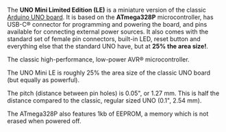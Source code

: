 <FeatureDescription>

The **UNO Mini Limited Edition (LE)** is a miniature version of the classic <a href="/hardware/uno-rev3">Arduino UNO board</a>. It is based on the **ATmega328P** microcontroller, has USB-C® connector for programming and powering the board, and pins available for connecting external power sources. It also comes with the standard set of female pin connectors, built-in LED, reset button and everything else that the standard UNO have, but at **25% the area size!**. 

</FeatureDescription>

<FeatureList>

<Feature title="ATmega328P" image="core">

The classic high-performance, low-power AVR® microcontroller. 

<FeatureLink title="Datasheet" url="/resources/datasheets/ATmega328P-datasheet.pdf" download blank/>

</Feature>

<Feature title="Tiny Form Factor" image="uno-form-factor">

The UNO Mini LE is roughly 25% the area size of the classic UNO board (but equally as powerful).

</Feature>

<Feature title="Pin Header Pitch" image="hw-pin">

The pitch (distance between pin holes) is 0.05", or 1.27 mm. This is half the distance compared to the classic, regular sized UNO (0.1", 2.54 mm).

</Feature>

<Feature title="EEPROM" image="mcu">

The ATmega328P also features 1kb of EEPROM, a memory which is not erased when powered off.

</Feature>

</FeatureList>
